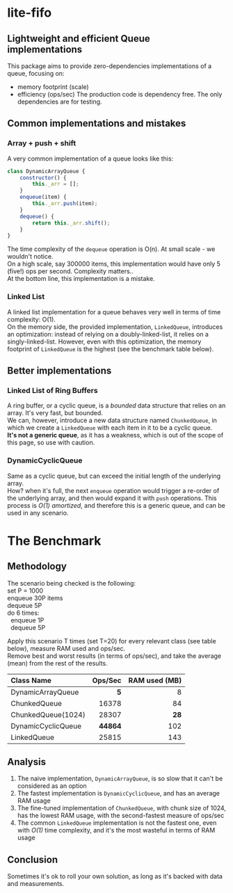 # lite-fifo

## Lightweight and efficient Queue implementations
This package aims to provide zero-dependencies implementations of a queue, focusing on:
* memory footprint (scale)
* efficiency (ops/sec)
The production code is dependency free. The only dependencies are for testing.

## Common implementations and mistakes
### Array + push + shift
A very common implementation of a queue looks like this:
```javascript
class DynamicArrayQueue {
    constructor() {
        this._arr = [];
    }
    enqueue(item) {
        this._arr.push(item);
    }
    dequeue() {
        return this._arr.shift();
    }
}
```
The time complexity of the `dequeue` operation is O(n). At small scale - we wouldn't notice.  
On a high scale, say 300000 items, this implementation would have only 5 (five!) ops per second. Complexity matters..  
At the bottom line, this implementation is a mistake.

### Linked List
A linked list implementation for a queue behaves very well in terms of time complexity: O(1).  
On the memory side, the provided implementation, `LinkedQueue`, introduces an optimization: instead of relying on a doubly-linked-list, it relies on a singly-linked-list.
However, even with this optimization, the memory footprint of `LinkedQueue` is the highest (see the benchmark table below).  

## Better implementations
### Linked List of Ring Buffers
A ring buffer, or a cyclic queue, is a *bounded* data structure that relies on an array. It's very fast, but bounded.  
We can, however, introduce a new data structure named `ChunkedQueue`, in which we create a `LinkedQueue` with each item in it to be a cyclic queue.  
**It's not a generic queue**, as it has a weakness, which is out of the scope of this page, so use with caution.

### DynamicCyclicQueue
Same as a cyclic queue, but can exceed the initial length of the underlying array.  
How? when it's full, the next `enqueue` operation would trigger a re-order of the underlying array, and then would expand it with `push` operations.
This process is *O(1) amortized*, and therefore this is a generic queue, and can be used in any scenario.

# The Benchmark
## Methodology
The scenario being checked is the following:  
set P = 1000  
enqueue 30P items  
dequeue 5P  
do 6 times:  
&nbsp;&nbsp;enqueue 1P  
&nbsp;&nbsp;dequeue 5P  

Apply this scenario T times (set T=20) for every relevant class (see table below), measure RAM used and ops/sec.  
Remove best and worst results (in terms of ops/sec), and take the average (mean) from the rest of the results.


| Class Name         |   Ops/Sec | RAM used (MB) | 
|:-------------------|----------:|--------------:|
| DynamicArrayQueue  |     **5** |             8 |
| ChunkedQueue       |     16378 |            84 |
| ChunkedQueue(1024) |     28307 |        **28** |
| DynamicCyclicQueue | **44864** |           102 |
| LinkedQueue        |     25815 |           143 |

## Analysis
1. The naive implementation, `DynamicArrayQueue`, is so slow that it can't be considered as an option
2. The fastest implementation is `DynamicCyclicQueue`, and has an average RAM usage
3. The fine-tuned implementation of `ChunkedQueue`, with chunk size of 1024, has the lowest RAM usage, with the second-fastest measure of ops/sec
4. The common `LinkedQueue` implementation is not the fastest one, even with *O(1)* time complexity, and it's the most wasteful in terms of RAM usage

## Conclusion
Sometimes it's ok to roll your own solution, as long as it's backed with data and measurements.